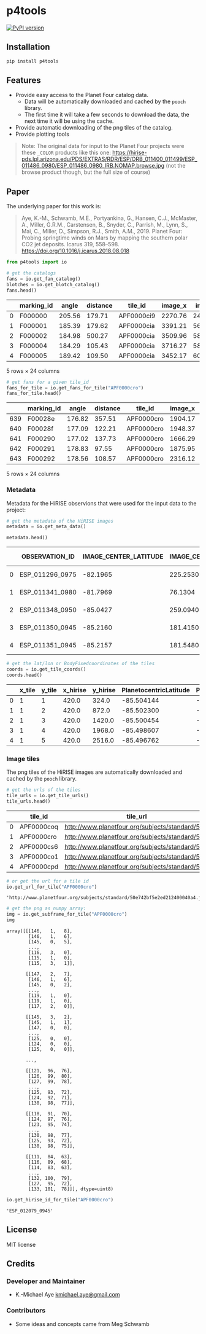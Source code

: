 # p4tools


<!-- WARNING: THIS FILE WAS AUTOGENERATED! DO NOT EDIT! -->

[![PyPI
version](https://img.shields.io/pypi/v/p4tools.svg)](https://pypi.python.org/pypi/p4tools)

## Installation

``` bash
pip install p4tools
```

## Features

- Provide easy access to the Planet Four catalog data.
  - Data will be automatically downloaded and cached by the `pooch`
    library.
  - The first time it will take a few seconds to download the data, the
    next time it will be using the cache.
- Provide automatic downloading of the png tiles of the catalog.
- Provide plotting tools

> Note: The original data for input to the Planet Four projects were
> these `_COLOR` products like this one:
> https://hirise-pds.lpl.arizona.edu/PDS/EXTRAS/RDR/ESP/ORB_011400_011499/ESP_011486_0980/ESP_011486_0980_IRB.NOMAP.browse.jpg
> (not the browse product though, but the full size of course)

## Paper

The underlying paper for this work is:

> Aye, K.-M., Schwamb, M.E., Portyankina, G., Hansen, C.J., McMaster,
> A., Miller, G.R.M., Carstensen, B., Snyder, C., Parrish, M., Lynn, S.,
> Mai, C., Miller, D., Simpson, R.J., Smith, A.M., 2019. Planet Four:
> Probing springtime winds on Mars by mapping the southern polar CO2 jet
> deposits. Icarus 319, 558–598.
> https://doi.org/10.1016/j.icarus.2018.08.018

``` python
from p4tools import io
```

``` python
# get the catalogs
fans = io.get_fan_catalog()
blotches = io.get_blotch_catalog()
fans.head()
```

<div>
<style scoped>
    .dataframe tbody tr th:only-of-type {
        vertical-align: middle;
    }
&#10;    .dataframe tbody tr th {
        vertical-align: top;
    }
&#10;    .dataframe thead th {
        text-align: right;
    }
</style>

|  | marking_id | angle | distance | tile_id | image_x | image_y | n_votes | obsid | spread | version | ... | y_angle | l_s | map_scale | north_azimuth | BodyFixedCoordinateX | BodyFixedCoordinateY | BodyFixedCoordinateZ | PlanetocentricLatitude | PlanetographicLatitude | Longitude |
|----|----|----|----|----|----|----|----|----|----|----|----|----|----|----|----|----|----|----|----|----|----|
| 0 | F000000 | 205.56 | 179.71 | APF0000ci9 | 2270.76 | 24336.16 | 35 | ESP_012079_0945 | 88.03 | 1 | ... | -0.43 | 214.785 | 0.25 | 126.856883 | -65.804336 | 261.407884 | -3370.504345 | -85.427383 | -85.480829 | 104.129523 |
| 1 | F000001 | 185.39 | 179.62 | APF0000cia | 3391.21 | 5640.60 | 15 | ESP_012079_0945 | 21.35 | 1 | ... | -0.09 | 214.785 | 0.25 | 126.856883 | -67.219114 | 257.011589 | -3370.631413 | -85.493546 | -85.546226 | 104.656897 |
| 2 | F000002 | 184.98 | 500.27 | APF0000cia | 3509.96 | 5876.70 | 10 | ESP_012079_0945 | 18.91 | 1 | ... | -0.09 | 214.785 | 0.25 | 126.856883 | -67.170611 | 257.055226 | -3370.630794 | -85.493039 | -85.545725 | 104.644396 |
| 3 | F000004 | 184.29 | 105.43 | APF0000cia | 3716.27 | 5824.50 | 6 | ESP_012079_0945 | 26.41 | 1 | ... | -0.07 | 214.785 | 0.25 | 126.856883 | -67.127761 | 257.024926 | -3370.635002 | -85.493723 | -85.546401 | 104.637107 |
| 4 | F000005 | 189.42 | 109.50 | APF0000cia | 3452.17 | 6033.00 | 3 | ESP_012079_0945 | 22.58 | 1 | ... | -0.16 | 214.785 | 0.25 | 126.856883 | -67.169940 | 257.096267 | -3370.628302 | -85.492368 | -85.545061 | 104.642019 |

<p>5 rows × 24 columns</p>
</div>

``` python
# get fans for a given tile_id
fans_for_tile = io.get_fans_for_tile("APF0000cro")
fans_for_tile.head()
```

<div>
<style scoped>
    .dataframe tbody tr th:only-of-type {
        vertical-align: middle;
    }
&#10;    .dataframe tbody tr th {
        vertical-align: top;
    }
&#10;    .dataframe thead th {
        text-align: right;
    }
</style>

|  | marking_id | angle | distance | tile_id | image_x | image_y | n_votes | obsid | spread | version | ... | y_angle | l_s | map_scale | north_azimuth | BodyFixedCoordinateX | BodyFixedCoordinateY | BodyFixedCoordinateZ | PlanetocentricLatitude | PlanetographicLatitude | Longitude |
|----|----|----|----|----|----|----|----|----|----|----|----|----|----|----|----|----|----|----|----|----|----|
| 639 | F00028e | 176.82 | 357.51 | APF0000cro | 1904.17 | 469.07 | 30 | ESP_012079_0945 | 29.52 | 1 | ... | 0.06 | 214.785 | 0.25 | 126.856883 | -68.025795 | 255.956937 | -3370.658673 | -85.507336 | -85.559856 | 104.883467 |
| 640 | F00028f | 177.09 | 122.21 | APF0000cro | 1948.37 | 602.24 | 25 | ESP_012079_0945 | 22.86 | 1 | ... | 0.05 | 214.785 | 0.25 | 126.856883 | -68.003644 | 255.983513 | -3370.657733 | -85.506997 | -85.559521 | 104.877359 |
| 641 | F000290 | 177.02 | 137.73 | APF0000cro | 1666.29 | 290.83 | 24 | ESP_012079_0945 | 19.18 | 1 | ... | 0.05 | 214.785 | 0.25 | 126.856883 | -68.096623 | 255.937481 | -3370.658914 | -85.507347 | -85.559867 | 104.899357 |
| 642 | F000291 | 178.83 | 97.55 | APF0000cro | 1875.95 | 400.38 | 16 | ESP_012079_0945 | 35.51 | 1 | ... | 0.02 | 214.785 | 0.25 | 126.856883 | -68.038458 | 255.943748 | -3370.659367 | -85.507498 | -85.560016 | 104.886848 |
| 643 | F000292 | 178.56 | 108.57 | APF0000cro | 2316.12 | 491.00 | 4 | ESP_012079_0945 | 52.76 | 1 | ... | 0.03 | 214.785 | 0.25 | 126.856883 | -67.928961 | 255.925385 | -3370.666710 | -85.508282 | -85.560791 | 104.864970 |

<p>5 rows × 24 columns</p>
</div>

### Metadata

Metadata for the HiRISE observions that were used for the input data to
the project:

``` python
# get the metadata of the HiRISE images
metadata = io.get_meta_data()
```

``` python
metadata.head()
```

<div>
<style scoped>
    .dataframe tbody tr th:only-of-type {
        vertical-align: middle;
    }
&#10;    .dataframe tbody tr th {
        vertical-align: top;
    }
&#10;    .dataframe thead th {
        text-align: right;
    }
</style>

|  | OBSERVATION_ID | IMAGE_CENTER_LATITUDE | IMAGE_CENTER_LONGITUDE | SOLAR_LONGITUDE | START_TIME | map_scale | north_azimuth | \# of tiles |
|----|----|----|----|----|----|----|----|----|
| 0 | ESP_011296_0975 | -82.1965 | 225.2530 | 178.833 | 2008-12-23 16:15:26 | 1.0 | 110.600107 | 91 |
| 1 | ESP_011341_0980 | -81.7969 | 76.1304 | 180.809 | 2008-12-27 04:25:02 | 0.5 | 110.208923 | 126 |
| 2 | ESP_011348_0950 | -85.0427 | 259.0940 | 181.117 | 2008-12-27 17:29:17 | 1.0 | 123.624057 | 91 |
| 3 | ESP_011350_0945 | -85.2160 | 181.4150 | 181.205 | 2008-12-27 21:14:01 | 0.5 | 99.672793 | 126 |
| 4 | ESP_011351_0945 | -85.2157 | 181.5480 | 181.249 | 2008-12-27 23:05:54 | 1.0 | 127.960688 | 91 |

</div>

``` python
# get the lat/lon or BodyFixedcoordinates of the tiles
coords = io.get_tile_coords()
coords.head()
```

<div>
<style scoped>
    .dataframe tbody tr th:only-of-type {
        vertical-align: middle;
    }
&#10;    .dataframe tbody tr th {
        vertical-align: top;
    }
&#10;    .dataframe thead th {
        text-align: right;
    }
</style>

|  | x_tile | y_tile | x_hirise | y_hirise | PlanetocentricLatitude | PlanetographicLatitude | PositiveEast360Longitude | BodyFixedCoordinateX | BodyFixedCoordinateY | BodyFixedCoordinateZ | tile_id | obsid |
|----|----|----|----|----|----|----|----|----|----|----|----|----|
| 0 | 1 | 1 | 420.0 | 324.0 | -85.504144 | -85.556701 | 104.952104 | -68.380674 | 256.056147 | -3370.636698 | APF0000cwz | ESP_012079_0945 |
| 1 | 1 | 2 | 420.0 | 872.0 | -85.502300 | -85.554878 | 104.934805 | -68.331337 | 256.181661 | -3370.628630 | APF0000ck9 | ESP_012079_0945 |
| 2 | 1 | 3 | 420.0 | 1420.0 | -85.500454 | -85.553054 | 104.917486 | -68.281853 | 256.307249 | -3370.620295 | APF0000cty | ESP_012079_0945 |
| 3 | 1 | 4 | 420.0 | 1968.0 | -85.498607 | -85.551228 | 104.900198 | -68.232522 | 256.433112 | -3370.615690 | APF0000ciy | ESP_012079_0945 |
| 4 | 1 | 5 | 420.0 | 2516.0 | -85.496762 | -85.549404 | 104.882968 | -68.183281 | 256.558509 | -3370.606455 | APF0000cwp | ESP_012079_0945 |

</div>

### Image tiles

The png tiles of the HiRISE images are automatically downloaded and
cached by the `pooch` library.

``` python
# get the urls of the tiles
tile_urls = io.get_tile_urls()
tile_urls.head()
```

<div>
<style scoped>
    .dataframe tbody tr th:only-of-type {
        vertical-align: middle;
    }
&#10;    .dataframe tbody tr th {
        vertical-align: top;
    }
&#10;    .dataframe thead th {
        text-align: right;
    }
</style>

|     | tile_id    | tile_url                                          |
|-----|------------|---------------------------------------------------|
| 0   | APF0000coq | http://www.planetfour.org/subjects/standard/50... |
| 1   | APF0000cro | http://www.planetfour.org/subjects/standard/50... |
| 2   | APF0000cs6 | http://www.planetfour.org/subjects/standard/50... |
| 3   | APF0000co1 | http://www.planetfour.org/subjects/standard/50... |
| 4   | APF0000cpd | http://www.planetfour.org/subjects/standard/50... |

</div>

``` python
# or get the url for a tile id
io.get_url_for_tile("APF0000cro")
```

    'http://www.planetfour.org/subjects/standard/50e742bf5e2ed212400040a4.jpg'

``` python
# get the png as numpy array:
img = io.get_subframe_for_tile("APF0000cro")
img
```

    array([[[146,   1,   8],
            [146,   1,   6],
            [145,   0,   5],
            ...,
            [116,   3,   0],
            [115,   1,   0],
            [115,   3,   1]],

           [[147,   2,   7],
            [146,   1,   6],
            [145,   0,   2],
            ...,
            [119,   1,   0],
            [119,   1,   0],
            [117,   2,   0]],

           [[145,   3,   2],
            [145,   1,   1],
            [147,   0,   0],
            ...,
            [125,   0,   0],
            [124,   0,   0],
            [125,   0,   0]],

           ...,

           [[121,  96,  76],
            [126,  99,  80],
            [127,  99,  78],
            ...,
            [125,  93,  72],
            [124,  92,  71],
            [130,  98,  77]],

           [[118,  91,  70],
            [124,  97,  76],
            [123,  95,  74],
            ...,
            [130,  98,  77],
            [125,  93,  72],
            [130,  98,  75]],

           [[111,  84,  63],
            [116,  89,  68],
            [114,  83,  63],
            ...,
            [132, 100,  79],
            [127,  95,  72],
            [133, 101,  78]]], dtype=uint8)

``` python
io.get_hirise_id_for_tile("APF0000cro")
```

    'ESP_012079_0945'

## License

MIT license

## Credits

### Developer and Maintainer

- K.-Michael Aye <kmichael.aye@gmail.com>

### Contributors

- Some ideas and concepts came from Meg Schwamb
